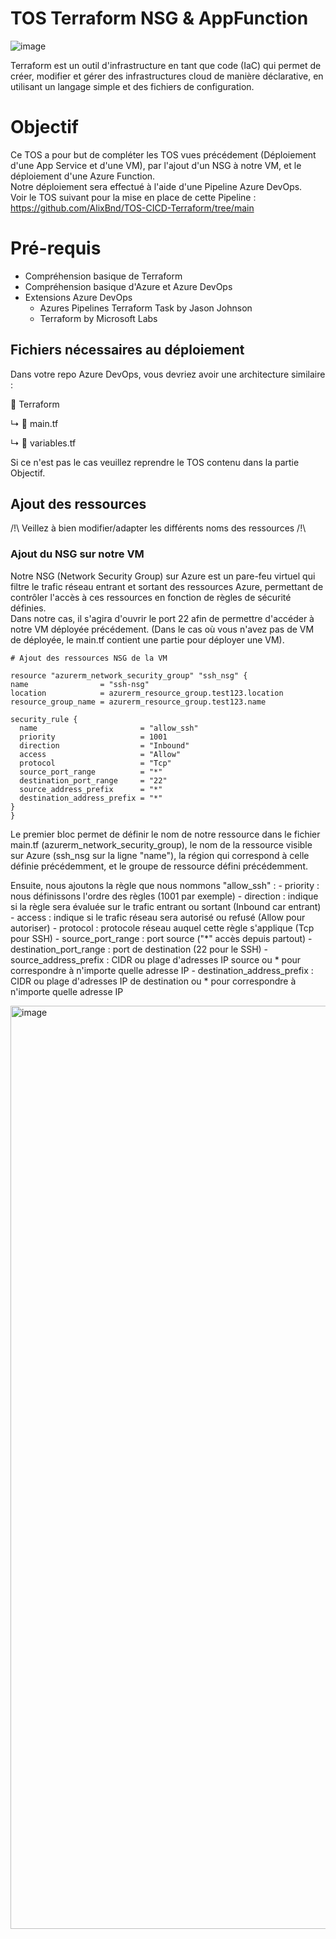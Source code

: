 # TOS Terraform NSG & AppFunction

![image](https://github.com/AlixBnd/TOS-CICD-Terraform/assets/137909386/a58318c9-8bb6-47aa-b476-6f00afa55f0e)

Terraform est un outil d'infrastructure en tant que code (IaC) qui permet de créer, modifier et gérer des infrastructures cloud de manière déclarative, en utilisant un langage simple et des fichiers de configuration.

# Objectif

Ce TOS a pour but de compléter les TOS vues précédement (Déploiement d'une App Service et d'une VM), par l'ajout d'un NSG à notre VM, et le déploiement d'une Azure Function.  
Notre déploiement sera effectué à l'aide d'une Pipeline Azure DevOps.  
Voir le TOS suivant pour la mise en place de cette Pipeline : https://github.com/AlixBnd/TOS-CICD-Terraform/tree/main  

# Pré-requis

 - Compréhension basique de Terraform
 - Compréhension basique d'Azure et Azure DevOps
 - Extensions Azure DevOps
	 - Azures Pipelines Terraform Task by Jason Johnson
	 - Terraform by Microsoft Labs

## Fichiers nécessaires au déploiement

Dans votre repo Azure DevOps, vous devriez avoir une architecture similaire :

📂 Terraform

↳ 📄 main.tf

↳ 📄 variables.tf

Si ce n'est pas le cas veuillez reprendre le TOS contenu dans la partie Objectif.  

## Ajout des ressources

/!\ Veillez à bien modifier/adapter les différents noms des ressources /!\  

### Ajout du NSG sur notre VM

Notre NSG (Network Security Group) sur Azure est un pare-feu virtuel qui filtre le trafic réseau entrant et sortant des ressources Azure, permettant de contrôler l'accès à ces ressources en fonction de règles de sécurité définies.  
Dans notre cas, il s'agira d'ouvrir le port 22 afin de permettre d'accéder à notre VM déployée précédement. (Dans le cas où vous n'avez pas de VM de déployée, le main.tf contient une partie pour déployer une VM).  

  ```hcl
# Ajout des ressources NSG de la VM

resource "azurerm_network_security_group" "ssh_nsg" {
  name                = "ssh-nsg"
  location            = azurerm_resource_group.test123.location
  resource_group_name = azurerm_resource_group.test123.name

  security_rule {
    name                       = "allow_ssh"
    priority                   = 1001
    direction                  = "Inbound"
    access                     = "Allow"
    protocol                   = "Tcp"
    source_port_range          = "*"
    destination_port_range     = "22"
    source_address_prefix      = "*"
    destination_address_prefix = "*"
  }
}
```

Le premier bloc permet de définir le nom de notre ressource dans le fichier main.tf (azurerm_network_security_group), le nom de la ressource visible sur Azure (ssh_nsg sur la ligne "name"), la région qui correspond à celle définie précédemment, et le groupe de ressource défini précédemment.  

Ensuite, nous ajoutons la règle que nous nommons "allow_ssh" : 
	- priority : nous définissons l'ordre des règles (1001 par exemple)
 	- direction : indique si la règle sera évaluée sur le trafic entrant ou sortant (Inbound car entrant)
  	- access : indique si le trafic réseau sera autorisé ou refusé (Allow pour autoriser)
   	- protocol : protocole réseau auquel cette règle s'applique (Tcp pour SSH)
    	- source_port_range : port source ("*" accès depuis partout)
     	- destination_port_range : port de destination (22 pour le SSH)
      	- source_address_prefix : CIDR ou plage d'adresses IP source ou * pour correspondre à n'importe quelle adresse IP
       	- destination_address_prefix : CIDR ou plage d'adresses IP de destination ou * pour correspondre à n'importe quelle adresse IP

 <img width="1477" alt="image" src="https://github.com/TheoVLT/TOS-Terraform-NSG-AppFunction/assets/148872577/1578029b-5f63-4830-a4bc-152fb946c239">
